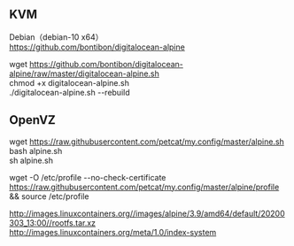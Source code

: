 ## KVM
Debian（debian-10 x64）    
https://github.com/bontibon/digitalocean-alpine    

wget https://github.com/bontibon/digitalocean-alpine/raw/master/digitalocean-alpine.sh    
chmod +x digitalocean-alpine.sh    
./digitalocean-alpine.sh --rebuild     


## OpenVZ 
wget https://raw.githubusercontent.com/petcat/my.config/master/alpine.sh     
bash alpine.sh    
sh alpine.sh   


wget -O /etc/profile --no-check-certificate https://raw.githubusercontent.com/petcat/my.config/master/alpine/profile && source /etc/profile    


http://images.linuxcontainers.org//images/alpine/3.9/amd64/default/20200303_13:00//rootfs.tar.xz     
http://images.linuxcontainers.org/meta/1.0/index-system     
